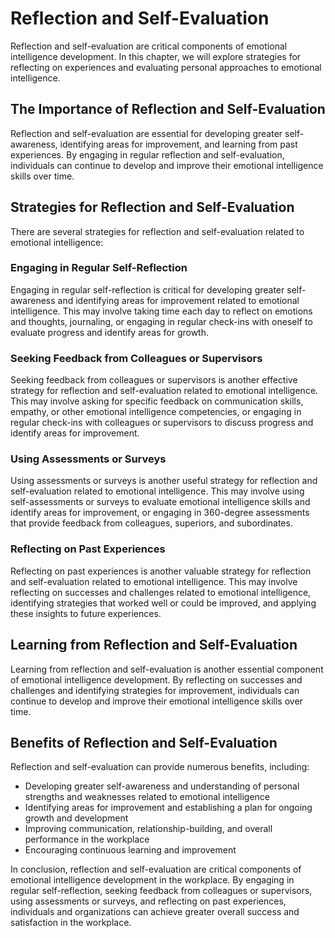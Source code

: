 Reflection and Self-Evaluation
==========================================================================================

Reflection and self-evaluation are critical components of emotional intelligence development. In this chapter, we will explore strategies for reflecting on experiences and evaluating personal approaches to emotional intelligence.

The Importance of Reflection and Self-Evaluation
------------------------------------------------

Reflection and self-evaluation are essential for developing greater self-awareness, identifying areas for improvement, and learning from past experiences. By engaging in regular reflection and self-evaluation, individuals can continue to develop and improve their emotional intelligence skills over time.

Strategies for Reflection and Self-Evaluation
---------------------------------------------

There are several strategies for reflection and self-evaluation related to emotional intelligence:

### Engaging in Regular Self-Reflection

Engaging in regular self-reflection is critical for developing greater self-awareness and identifying areas for improvement related to emotional intelligence. This may involve taking time each day to reflect on emotions and thoughts, journaling, or engaging in regular check-ins with oneself to evaluate progress and identify areas for growth.

### Seeking Feedback from Colleagues or Supervisors

Seeking feedback from colleagues or supervisors is another effective strategy for reflection and self-evaluation related to emotional intelligence. This may involve asking for specific feedback on communication skills, empathy, or other emotional intelligence competencies, or engaging in regular check-ins with colleagues or supervisors to discuss progress and identify areas for improvement.

### Using Assessments or Surveys

Using assessments or surveys is another useful strategy for reflection and self-evaluation related to emotional intelligence. This may involve using self-assessments or surveys to evaluate emotional intelligence skills and identify areas for improvement, or engaging in 360-degree assessments that provide feedback from colleagues, superiors, and subordinates.

### Reflecting on Past Experiences

Reflecting on past experiences is another valuable strategy for reflection and self-evaluation related to emotional intelligence. This may involve reflecting on successes and challenges related to emotional intelligence, identifying strategies that worked well or could be improved, and applying these insights to future experiences.

Learning from Reflection and Self-Evaluation
--------------------------------------------

Learning from reflection and self-evaluation is another essential component of emotional intelligence development. By reflecting on successes and challenges and identifying strategies for improvement, individuals can continue to develop and improve their emotional intelligence skills over time.

Benefits of Reflection and Self-Evaluation
------------------------------------------

Reflection and self-evaluation can provide numerous benefits, including:

* Developing greater self-awareness and understanding of personal strengths and weaknesses related to emotional intelligence
* Identifying areas for improvement and establishing a plan for ongoing growth and development
* Improving communication, relationship-building, and overall performance in the workplace
* Encouraging continuous learning and improvement

In conclusion, reflection and self-evaluation are critical components of emotional intelligence development in the workplace. By engaging in regular self-reflection, seeking feedback from colleagues or supervisors, using assessments or surveys, and reflecting on past experiences, individuals and organizations can achieve greater overall success and satisfaction in the workplace.
